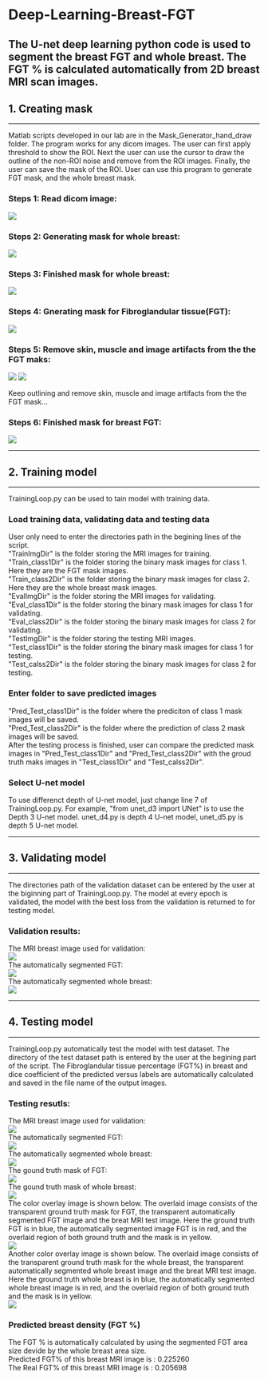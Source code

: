 # Deep-Learning-Breast-FGT
The U-net deep learning python code is used to segment the breast FGT and whole breast. The FGT % is calculated automatically from 2D breast MRI scan images.
--------------
## 1. Creating mask
--------------
Matlab scripts developed in our lab are in the Mask_Generator_hand_draw folder. 
The program works for any dicom images. The user can first apply threshold to show the ROI. Next the user can use the cursor to draw the outline of the non-ROI noise and remove from the ROI images. Finally, the user can save the mask of the ROI. User can use this program to generate FGT mask, and the whole breast mask.

### Steps 1: Read dicom image:
<img src = "https://github.com/rispoli-lab/Deep-Learning-Breast-FGT/blob/master/Pictures/mask1.png" >

### Steps 2: Generating mask for whole breast:
<img src = "https://github.com/rispoli-lab/Deep-Learning-Breast-FGT/blob/master/Pictures/mask2.png" >

### Steps 3: Finished mask for whole breast:
<img src = "https://github.com/rispoli-lab/Deep-Learning-Breast-FGT/blob/master/Pictures/mask3.png" >

### Steps 4: Gnerating mask for Fibroglandular tissue(FGT):
<img src = "https://github.com/rispoli-lab/Deep-Learning-Breast-FGT/blob/master/Pictures/mask4.png" >

### Steps 5: Remove skin, muscle and image artifacts from the the FGT maks:
<img src = "https://github.com/rispoli-lab/Deep-Learning-Breast-FGT/blob/master/Pictures/mask4_5.png" >

<img src = "https://github.com/rispoli-lab/Deep-Learning-Breast-FGT/blob/master/Pictures/mask5-6.png" >

Keep outlining and remove skin, muscle and image artifacts from the the FGT mask...
### Steps 6: Finished mask for breast FGT:
<img src = "https://github.com/rispoli-lab/Deep-Learning-Breast-FGT/blob/master/Pictures/mask7.png" >


--------------
## 2. Training model
--------------
TrainingLoop.py can be used to tain model with training data.
### Load training data, validating data and testing data
User only need to enter the directories path in the begining lines of the script.\
"TrainImgDir" is the folder storing the MRI images for training.\
"Train_class1Dir" is the folder storing the binary mask images for class 1. Here they are the FGT mask images.\
"Train_class2Dir" is the folder storing the binary mask images for class 2. Here they are the whole breast mask images.\
"EvalImgDir" is the folder storing the MRI images for validating.\
"Eval_class1Dir" is the folder storing the binary mask images for class 1 for validating. \
"Eval_class2Dir" is the folder storing the binary mask images for class 2 for validating.\
"TestImgDir" is the folder storing the testing MRI images. \
"Test_class1Dir" is the folder storing the binary mask images for class 1 for testing.\
"Test_calss2Dir" is the folder storing the binary mask images for class 2 for testing.
### Enter folder to save predicted images
"Pred_Test_class1Dir" is the folder where the prediciton of class 1 mask images will be saved.\
"Pred_Test_class2Dir" is the folder where the prediction of class 2 mask images will be saved.\
After the testing process is finished, user can compare the predicted mask images in "Pred_Test_class1Dir" and "Pred_Test_class2Dir" with the groud truth maks images in 
"Test_class1Dir" and "Test_calss2Dir".

### Select U-net model
To use differenct depth of U-net model, just change line 7 of TrainingLoop.py. For example, "from unet_d3 import UNet" is to use the Depth 3 U-net model. unet_d4.py is depth 4 U-net model, unet_d5.py is depth 5 U-net model.

--------------
## 3. Validating model
--------------
The directories path of the validation dataset can be entered by the user at the biginning part of TrainingLoop.py. The model at every epoch is validated, the model with the best loss from the validation is returned to for testing model.  
### Validation results:
The MRI breast image used for validation:\
<img src = "https://github.com/rispoli-lab/Deep-Learning-Breast-FGT/blob/master/Pictures/Vlid_image2.png" >\
The automatically segmented FGT:\
<img src = "https://github.com/rispoli-lab/Deep-Learning-Breast-FGT/blob/master/Pictures/best_5_Valid_class1.png" >\
The automatically segmented whole breast:\
<img src = "https://github.com/rispoli-lab/Deep-Learning-Breast-FGT/blob/master/Pictures/best_5_Vali_class2.png" >


--------------
## 4. Testing model
--------------
TrainingLoop.py automatically test the model with test dataset. The directory of the test dataset path is entered by the user at the begining part of the script. The Fibroglandular tissue percentage (FGT%) in breast and dice coefficient of the predicted versus labels are automatically calculated and saved in the file name of the output images.
### Testing resutls:
The MRI breast image used for validation:\
<img src = "https://github.com/rispoli-lab/Deep-Learning-Breast-FGT/blob/master/Pictures/test_image.png" >\
The automatically segmented FGT:\
<img src = "https://github.com/rispoli-lab/Deep-Learning-Breast-FGT/blob/master/Pictures/best_19_class1.png" >\
The automatically segmented whole breast:\
<img src = "https://github.com/rispoli-lab/Deep-Learning-Breast-FGT/blob/master/Pictures/best_19_class2.png" >\
The gound truth mask of FGT:\
<img src = "https://github.com/rispoli-lab/Deep-Learning-Breast-FGT/blob/master/Pictures/test_class1.png" >\
The gound truth mask of whole breast:\
<img src = "https://github.com/rispoli-lab/Deep-Learning-Breast-FGT/blob/master/Pictures/test_class2.png" >\
The color overlay image is shown below. The overlaid image consists of the transparent ground truth mask for FGT, the transparent automatically segmented FGT image and the breat MRI test image. Here the ground truth FGT is in blue, the automatically segmented image FGT is in red, and the overlaid region of both ground truth and the mask is in yellow. \
<img src = "https://github.com/rispoli-lab/Deep-Learning-Breast-FGT/blob/master/Pictures/overlay_19.png" >\
Another color overlay image is shown below. The overlaid image consists of the transparent ground truth mask for the whole breast, the transparent automatically segmented whole breast image and the breat MRI test image. Here the ground truth whole breast is in blue, the automatically segmented whole breast image is in red, and the overlaid region of both ground truth and the mask is in yellow. \
<img src = "https://github.com/rispoli-lab/Deep-Learning-Breast-FGT/blob/master/Pictures/overlay19_class2.png" >
### Predicted breast density (FGT %)
The FGT % is automatically calculated by using the segmented FGT area size devide by the whole breast area size.\
Predicted FGT% of this breast MRI image is : 0.225260\
The Real FGT% of this breast MRI image is : 0.205698




